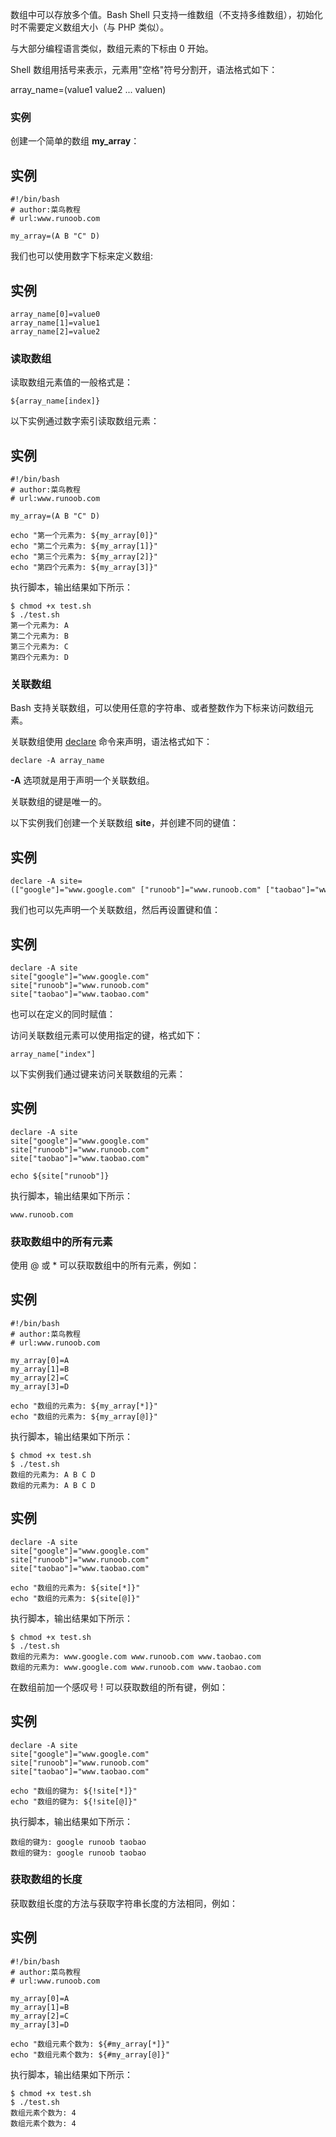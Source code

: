 数组中可以存放多个值。Bash Shell 只支持一维数组（不支持多维数组），初始化时不需要定义数组大小（与 PHP 类似）。

与大部分编程语言类似，数组元素的下标由 0 开始。

Shell 数组用括号来表示，元素用"空格"符号分割开，语法格式如下：

array_name=(value1 value2 ... valuen)

### 实例

创建一个简单的数组 **my_array**：

## 实例

``` shell
#!/bin/bash  
# author:菜鸟教程  
# url:www.runoob.com  
  
my_array=(A B "C" D)  
```

我们也可以使用数字下标来定义数组:

## 实例

``` shell
array_name[0]=value0  
array_name[1]=value1  
array_name[2]=value2  
```

### 读取数组

读取数组元素值的一般格式是：

``` shell
${array_name[index]}
```

以下实例通过数字索引读取数组元素：

## 实例

``` shell
#!/bin/bash  
# author:菜鸟教程  
# url:www.runoob.com  
  
my_array=(A B "C" D)  
  
echo "第一个元素为: ${my_array[0]}"  
echo "第二个元素为: ${my_array[1]}"  
echo "第三个元素为: ${my_array[2]}"  
echo "第四个元素为: ${my_array[3]}"  
```
执行脚本，输出结果如下所示：

``` shell
$ chmod +x test.sh 
$ ./test.sh
第一个元素为: A
第二个元素为: B
第三个元素为: C
第四个元素为: D
```
### 关联数组

Bash 支持关联数组，可以使用任意的字符串、或者整数作为下标来访问数组元素。

关联数组使用 [declare](https://www.runoob.com/linux/linux-comm-declare.html) 命令来声明，语法格式如下：

`declare -A array_name`

**-A** 选项就是用于声明一个关联数组。

关联数组的键是唯一的。

以下实例我们创建一个关联数组 **site**，并创建不同的键值：

## 实例

``` shell
declare -A site=(["google"]="www.google.com" ["runoob"]="www.runoob.com" ["taobao"]="www.taobao.com")  
```

我们也可以先声明一个关联数组，然后再设置键和值：

## 实例

``` shell
declare -A site  
site["google"]="www.google.com"  
site["runoob"]="www.runoob.com"  
site["taobao"]="www.taobao.com"  
```
也可以在定义的同时赋值：

访问关联数组元素可以使用指定的键，格式如下：

`array_name["index"]`

以下实例我们通过键来访问关联数组的元素：

## 实例

``` shell
declare -A site  
site["google"]="www.google.com"  
site["runoob"]="www.runoob.com"  
site["taobao"]="www.taobao.com"  
  
echo ${site["runoob"]}  
```

执行脚本，输出结果如下所示：

`www.runoob.com`

### 获取数组中的所有元素

使用 @ 或 * 可以获取数组中的所有元素，例如：

## 实例

``` seh
#!/bin/bash  
# author:菜鸟教程  
# url:www.runoob.com  
  
my_array[0]=A  
my_array[1]=B  
my_array[2]=C  
my_array[3]=D  
  
echo "数组的元素为: ${my_array[*]}"  
echo "数组的元素为: ${my_array[@]}"  
```

执行脚本，输出结果如下所示：

``` shell
$ chmod +x test.sh 
$ ./test.sh
数组的元素为: A B C D
数组的元素为: A B C D
```

## 实例

``` shell
declare -A site  
site["google"]="www.google.com"  
site["runoob"]="www.runoob.com"  
site["taobao"]="www.taobao.com"  
  
echo "数组的元素为: ${site[*]}"  
echo "数组的元素为: ${site[@]}"  
```

执行脚本，输出结果如下所示：

``` shell
$ chmod +x test.sh 
$ ./test.sh
数组的元素为: www.google.com www.runoob.com www.taobao.com
数组的元素为: www.google.com www.runoob.com www.taobao.com
```

在数组前加一个感叹号 ! 可以获取数组的所有键，例如：

## 实例

``` shell
declare -A site  
site["google"]="www.google.com"  
site["runoob"]="www.runoob.com"  
site["taobao"]="www.taobao.com"  
  
echo "数组的键为: ${!site[*]}"  
echo "数组的键为: ${!site[@]}"  
```
执行脚本，输出结果如下所示：

``` shell
数组的键为: google runoob taobao
数组的键为: google runoob taobao
```

### 获取数组的长度

获取数组长度的方法与获取字符串长度的方法相同，例如：

## 实例

``` shell
#!/bin/bash  
# author:菜鸟教程  
# url:www.runoob.com  
  
my_array[0]=A  
my_array[1]=B  
my_array[2]=C  
my_array[3]=D  
  
echo "数组元素个数为: ${#my_array[*]}"  
echo "数组元素个数为: ${#my_array[@]}"  
```

执行脚本，输出结果如下所示：

``` shell
$ chmod +x test.sh 
$ ./test.sh
数组元素个数为: 4
数组元素个数为: 4
```